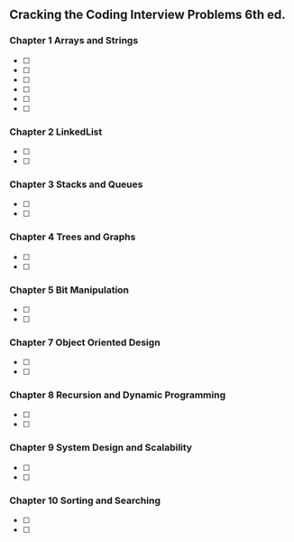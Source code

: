 ## Cracking the Coding Interview Problems 6th ed.

### Chapter 1 Arrays and Strings
- [ ]
- [ ]
- [ ]
- [ ]
- [ ]
- [ ]

### Chapter 2 LinkedList
- [ ]
- [ ]

### Chapter 3 Stacks and Queues
- [ ]
- [ ]

### Chapter 4 Trees and Graphs
- [ ]
- [ ]

### Chapter 5 Bit Manipulation
- [ ]
- [ ]

### Chapter 7 Object Oriented Design
- [ ]
- [ ]

### Chapter 8 Recursion and Dynamic Programming
- [ ]
- [ ]

### Chapter 9 System Design and Scalability
- [ ]
- [ ]

### Chapter 10 Sorting and Searching
- [ ]
- [ ]